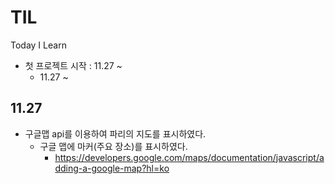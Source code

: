 # TIL
Today I Learn
* 첫 프로젝트 시작 : 11.27 ~
  - 11.27 ~ 
## 11.27
* 구글맵 api를 이용하여 파리의 지도를 표시하였다.
  - 구글 맵에 마커(주요 장소)를 표시하였다.
    + https://developers.google.com/maps/documentation/javascript/adding-a-google-map?hl=ko
